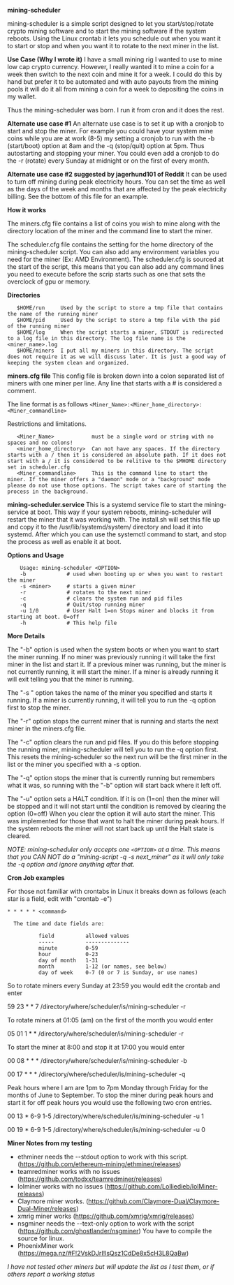 **mining-scheduler**

mining-scheduler is a simple script designed to let you start/stop/rotate crypto mining software and to start the mining software if the system reboots. Using the Linux crontab it lets you schedule out when you want it to start or stop and when you want it to rotate to the next miner in the list.

**Use Case (Why I wrote it)**
I have a small mining rig I wanted to use to mine low cap crypto currency. However, I really wanted it to mine a coin for a week then switch to the next coin and mine it for a week. I could do this by hand but prefer it to be automated and with auto payouts from the mining pools it will do it all from mining a coin for a week to depositing the coins in my wallet. 

Thus the mining-scheduler was born. I run it from cron and it does the rest.

**Alternate use case #1**
 An alternate use case is to set it up with a cronjob to start and stop the miner. For example you could have your system mine coins while you are at work (8-5) my setting a cronjob to run with the -b (start/boot) option at 8am and the -q (stop/quit) option at 5pm. Thus autostarting and stopping your miner. You could even add a cronjob to do the -r (rotate) every Sunday at midnight or on the first of every month.

**Alternate use case #2 suggested by jagerhund101 of Reddit**
It can be used to turn off mining during peak electricity hours. You can set the time as well as the days of the week and months that are affected by the peak electricity billing. See the bottom of this file for an example.

**How it works**

The miners.cfg file contains a list of coins you wish to mine along with the directory location of the miner and the command line to start the miner.

The scheduler.cfg file contains the setting for the home directory of the mining-scheduler script. You can also add any environment variables you need for the miner (Ex: AMD Environment). The scheduler.cfg is sourced at the start of the script, this means that you can also add any command lines you need to execute before the scrip starts such as one that sets the overclock of gpu or memory.

**Directories**

```
   $HOME/run     Used by the script to store a tmp file that contains the name of the running miner
   $HOME/pid     Used by the script to store a tmp file with the pid of the running miner
   $HOME/log     When the script starts a miner, STDOUT is redirected to a log file in this directory. The log file name is the <miner_name>.log
   $HOME/miners  I put all my miners in this directory. The script does not require it as we will discuss later. It is just a good way of keeping the system clean and organized.
```


**miners.cfg file**
  This config file is broken down into a colon separated list of miners with one miner per line. Any line that starts with a # is considered a comment.

  The line format is as follows
   `<Miner_Name>:<Miner_home_directory>:<Miner_commandline>`

   Restrictions and limitations.
```
   <Miner_Name>            must be a single word or string with no spaces and no colons! 
   <miner_home_directory>  Can not have any spaces. If the directory starts with a / then it is considered an absolute path. If it does not start with a / it is considered to be relitive to the $MHOME directory set in scheduler.cfg
   <Miner_commandline>     This is the command line to start the miner. If the miner offers a "daemon" mode or a "background" mode please do not use those options. The script takes care of starting the process in the background.
```

**mining-scheduler.service**
   This is a systemd service file to start the mining-service at boot. This way if your system reboots, mining-scheduler will restart the miner that it was working with. The install.sh will set this file up and copy it to the /usr/lib/systemd/system/ directory and load it into systemd. After which you can use the systemctl command to start, and stop the process as well as enable it at boot.

**Options and Usage**

        Usage: mining-scheduler <OPTION>
        -b             # used when booting up or when you want to restart the miner
        -s <miner>     # starts a given miner
        -r             # rotates to the next miner
        -c             # clears the system run and pid files
        -q             # Quit/stop running miner
        -u 1/0         # User Halt 1=on Stops miner and blocks it from starting at boot. 0=off
        -h             # This help file

**More Details**
 
   The "-b" option is used when the system boots or when you want to start the miner running. If no miner was previously running it will take the first miner in the list and start it. If a previous miner was running, but the miner is not currently running, it will start the miner. If a miner is already running it will exit telling you that the miner is running.

   The "-s <miner>" option takes the name of the miner you specified and starts it running. If a miner is currently running, it will tell you to run the -q option first to stop the miner.

   The "-r" option stops the current miner that is running and starts the next miner in the miners.cfg file.

   The "-c" option clears the run and pid files. If you do this before stopping the running miner, mining-scheduler will tell you to run the -q option first. This resets the mining-scheduler so the next run will be the first miner in the list or the miner you specified with a -s option.

   The "-q" option stops the miner that is currently running but remembers what it was, so running with the "-b" option will start back where it left off.
   
   The "-u" option sets a HALT condition. If it is on (1=on) then the miner will be stopped and it will not start until the condition is removed by clearing the option (0=off) When you clear the option it will auto start the miner. This was implemented for those that want to halt the miner during peak hours. If the system reboots the miner will not start back up until the Halt state is cleared.

*NOTE: mining-scheduler only accepts one `<OPTION>` at a time. This means that you CAN NOT do a "mining-script -q -s next_miner" as it will only take the -q option and ignore anything after that.*


**Cron Job examples**

For those not familiar with crontabs in Linux it breaks down as follows (each star is a field, edit with "crontab -e")

`* * * * * <command>`

      The time and date fields are:

              field          allowed values
              -----          --------------
              minute         0-59
              hour           0-23
              day of month   1-31
              month          1-12 (or names, see below)
              day of week    0-7 (0 or 7 is Sunday, or use names)

So to rotate miners every Sunday at 23:59 you would edit the crontab and enter

59 23 * * 7 /directory/where/scheduler/is/mining-scheduler -r

To rotate miners at 01:05 (am) on the first of the month you would enter

05 01 1 * * /directory/where/scheduler/is/mining-scheduler -r

To start the miner at 8:00 and stop it at 17:00 you would enter

00 08 * * * /directory/where/scheduler/is/mining-scheduler -b

00 17 * * * /directory/where/scheduler/is/mining-scheduler -q

Peak hours where I am are 1pm to 7pm Monday through Friday for the months of June to September. To stop the miner during peak hours and start it for off peak hours you would use the following two cron entries.

00 13 * 6-9 1-5 /directory/where/scheduler/is/mining-scheduler -u 1

00 19 * 6-9 1-5 /directory/where/scheduler/is/mining-scheduler -u 0


**Miner Notes from my testing**

* ethminer needs the --stdout option to work with this script.  (https://github.com/ethereum-mining/ethminer/releases)
* teamredminer works with no issues  (https://github.com/todxx/teamredminer/releases)
* lolminer works with no issues (https://github.com/Lolliedieb/lolMiner-releases)
* Claymore miner works. (https://github.com/Claymore-Dual/Claymore-Dual-Miner/releases)
* xmrig miner works (https://github.com/xmrig/xmrig/releases)
* nsgminer needs the --text-only option to work with the script (https://github.com/ghostlander/nsgminer) You have to compile the source for linux.
* PhoenixMiner work (https://mega.nz/#F!2VskDJrI!lsQsz1CdDe8x5cH3L8QaBw)

*I have not tested other miners but will update the list as I test them, or if others report a working status*
